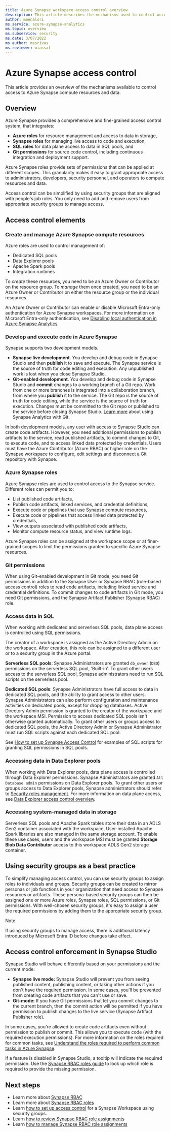 ```yaml
---
title: Azure Synapse workspace access control overview
description: This article describes the mechanisms used to control access to an Azure Synapse workspace and the resources and code artifacts it contains.
author: meenalsri
ms.service: azure-synapse-analytics
ms.topic: overview
ms.subservice: security
ms.date: 3/07/2022
ms.author: mesrivas
ms.reviewer: wiassaf
---
```

# Azure Synapse access control 

This article provides an overview of the mechanisms available to control access to Azure Synapse compute resources and data.  

## Overview

Azure Synapse provides a comprehensive and fine-grained access control system, that integrates: 
- **Azure roles** for resource management and access to data in storage, 
- **Synapse roles** for managing live access to code and execution, 
- **SQL roles** for data plane access to data in SQL pools, and 
- **Git permissions** for source code control, including continuous integration and deployment support.  

Azure Synapse roles provide sets of permissions that can be applied at different scopes. This granularity makes it easy to grant appropriate access to administrators, developers, security personnel, and operators to compute resources and data.

Access control can be simplified by using security groups that are aligned with people's job roles. You only need to add and remove users from appropriate security groups to manage access.

## Access control elements

### Create and manage Azure Synapse compute resources

Azure roles are used to control management of: 
- Dedicated SQL pools
- Data Explorer pools
- Apache Spark pools
- Integration runtimes

To *create* these resources, you need to be an Azure Owner or Contributor on the resource group. To *manage* them once created, you need to be an Azure Owner or Contributor on either the resource group or the individual resources. 

An Azure Owner or Contributor can enable or disable Microsoft Entra-only authentication for Azure Synapse workspaces. For more information on Microsoft Entra-only authentication, see [Disabling local authentication in Azure Synapse Analytics](../sql/active-directory-authentication.md).

### Develop and execute code in Azure Synapse 
Synapse supports two development models.

- **Synapse live development**. You develop and debug code in Synapse Studio and then **publish** it to save and execute.  The Synapse service is the source of truth for code editing and execution.  Any unpublished work is lost when you close Synapse Studio.  
- **Git-enabled development**. You develop and debug code in Synapse Studio and **commit** changes to a working branch of a Git repo. Work from one or more branches is integrated into a collaboration branch, from where you **publish** it to the service. The Git repo is the source of truth for code editing, while the service is the source of truth for execution. Changes must be committed to the Git repo or published to the service before closing Synapse Studio. [Learn more](../cicd/continuous-integration-delivery.md) about using Synapse Analytics with Git.

In both development models, any user with access to Synapse Studio can create code artifacts. However, you need additional permissions to publish artifacts to the service, read published artifacts, to commit changes to Git, to execute code, and to access linked data protected by credentials. Users must have the Azure Contributor (Azure RBAC) or higher role on the Synapse workspace to configure, edit settings and disconnect a Git repository with Synapse.

### Azure Synapse roles

Azure Synapse roles are used to control access to the Synapse service. Different roles can permit you to: 

- List published code artifacts, 
- Publish code artifacts, linked services, and credential definitions,
- Execute code or pipelines that use Synapse compute resources,
- Execute code or pipelines that access linked data protected by credentials,
- View outputs associated with published code artifacts,
- Monitor compute resource status, and view runtime logs.

Azure Synapse roles can be assigned at the workspace scope or at finer-grained scopes to limit the permissions granted to specific Azure Synapse resources.

### Git permissions

When using Git-enabled development in Git mode, you need Git permissions in addition to the Synapse User or Synapse RBAC (role-based access control) roles to read code artifacts, including linked service and credential definitions. To commit changes to code artifacts in Git mode, you need Git permissions, and the Synapse Artifact Publisher (Synapse RBAC) role.

   
### Access data in SQL

When working with dedicated and serverless SQL pools, data plane access is controlled using SQL permissions. 

The creator of a workspace is assigned as the Active Directory Admin on the workspace. After creation, this role can be assigned to a different user or to a security group in the Azure portal.

**Serverless SQL pools**: Synapse Administrators are granted `db_owner` (`DBO`) permissions on the serverless SQL pool, 'Built-in'. To grant other users access to the serverless SQL pool, Synapse administrators need to run SQL scripts on the serverless pool.  

**Dedicated SQL pools**: Synapse Administrators have full access to data in dedicated SQL pools, and the ability to grant access to other users. Synapse Administrators can also perform configuration and maintenance activities on dedicated pools, except for dropping databases. Active Directory Admin permission is granted to the creator of the workspace and the workspace MSI.  Permission to access dedicated SQL pools isn't otherwise granted automatically. To grant other users or groups access to dedicated SQL pools, the Active Directory Admin or Synapse Administrator must run SQL scripts against each dedicated SQL pool.

See [How to set up Synapse Access Control](./how-to-set-up-access-control.md) for examples of SQL scripts for granting SQL permissions in SQL pools.  

### Accessing data in Data Explorer pools

When working with Data Explorer pools, data plane access is controlled through Data Explorer permissions. Synapse Administrators are granted `All Database admin` permissions on Data Explorer pools. To grant other users or groups access to Data Explorer pools, Synapse administrators should refer to [Security roles management](/azure/data-explorer/kusto/management/security-roles?context=/azure/synapse-analytics/context/context). For more information on data plane access, see [Data Explorer access control overview](/azure/data-explorer/kusto/management/access-control/index?context=/azure/synapse-analytics/context/context).


 ### Accessing system-managed data in storage

Serverless SQL pools and Apache Spark tables store their data in an ADLS Gen2 container associated with the workspace. User-installed Apache Spark libraries are also managed in the same storage account. To enable these use cases, users and the workspace MSI must be granted **Storage Blob Data Contributor** access to this workspace ADLS Gen2 storage container.  

## Using security groups as a best practice

To simplify managing access control, you can use security groups to assign roles to individuals and groups. Security groups can be created to mirror personas or job functions in your organization that need access to Synapse resources or artifacts.  These persona-based security groups can then be assigned one or more Azure roles, Synapse roles, SQL permissions, or Git permissions. With well-chosen security groups, it's easy to assign a user the required permissions by adding them to the appropriate security group. 

>[!Note]
>If using security groups to manage access, there is additional latency introduced by Microsoft Entra ID before changes take effect. 

## Access control enforcement in Synapse Studio

Synapse Studio will behave differently based on your permissions and the current mode:
- **Synapse live mode:** Synapse Studio will prevent you from seeing published content, publishing content, or taking other actions if you don't have the required permission.  In some cases, you'll be prevented from creating code artifacts that you can't use or save. 
- **Git-mode:** If you have Git permissions that let you commit changes to the current branch, then the commit action will be permitted if you have permission to publish changes to the live service (Synapse Artifact Publisher role).  

In some cases, you're allowed to create code artifacts even without permission to publish or commit. This allows you to execute code (with the required execution permissions). For more information on the roles required for common tasks, see [Understand the roles required to perform common tasks in Azure Synapse](./synapse-workspace-understand-what-role-you-need.md).

If a feature is disabled in Synapse Studio, a tooltip will indicate the required permission. Use the [Synapse RBAC roles guide](./synapse-workspace-synapse-rbac-roles.md#synapse-rbac-actions-and-the-roles-that-permit-them) to look up which role is required to provide the missing permission.


## Next steps

- Learn more about [Synapse RBAC](./synapse-workspace-synapse-rbac.md)
- Learn more about [Synapse RBAC roles](./synapse-workspace-synapse-rbac-roles.md)
- Learn [how to set up access control](./how-to-set-up-access-control.md) for a Synapse Workspace using security groups.
- Learn [how to review Synapse RBAC role assignments](./how-to-review-synapse-rbac-role-assignments.md)
- Learn [how to manage Synapse RBAC role assignments](./how-to-manage-synapse-rbac-role-assignments.md)
